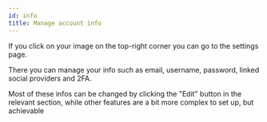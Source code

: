 ```yaml
---
id: info
title: Manage account info
---
```


If you click on your image on the top-right corner you can go to the
settings page.

There you can manage your info such as email, username, password, linked
social providers and 2FA.

Most of these infos can be changed by clicking the "Edit" button in the
relevant section, while other features are a bit more complex to set up,
but achievable

